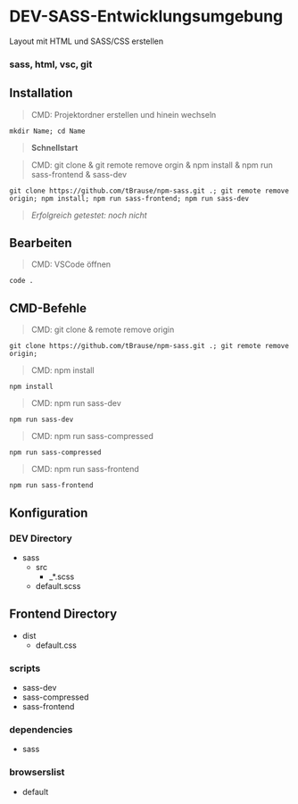 # DEV-SASS-Entwicklungsumgebung

Layout mit HTML und SASS/CSS erstellen

### sass, html, vsc, git

## Installation

> CMD: Projektordner erstellen und hinein wechseln

    mkdir Name; cd Name

> **Schnellstart**

> CMD: git clone & git remote remove orgin & npm install & npm run sass-frontend & sass-dev

    git clone https://github.com/tBrause/npm-sass.git .; git remote remove origin; npm install; npm run sass-frontend; npm run sass-dev

<!-- > **CMD: Schnellstart - install & build & dev**

    npm install; npm run build; npm run dev -->

> _Erfolgreich getestet: noch nicht_

## Bearbeiten

> CMD: VSCode öffnen

    code .

## CMD-Befehle

> CMD: git clone & remote remove origin

    git clone https://github.com/tBrause/npm-sass.git .; git remote remove origin;

> CMD: npm install

    npm install

> CMD: npm run sass-dev

    npm run sass-dev

> CMD: npm run sass-compressed

    npm run sass-compressed

> CMD: npm run sass-frontend

    npm run sass-frontend

## Konfiguration

### DEV Directory

- sass
  - src
    - \_\*.scss
  - default.scss

## Frontend Directory

- dist
  - default.css

### scripts

- sass-dev
- sass-compressed
- sass-frontend

### dependencies

- sass

### browserslist

- default
